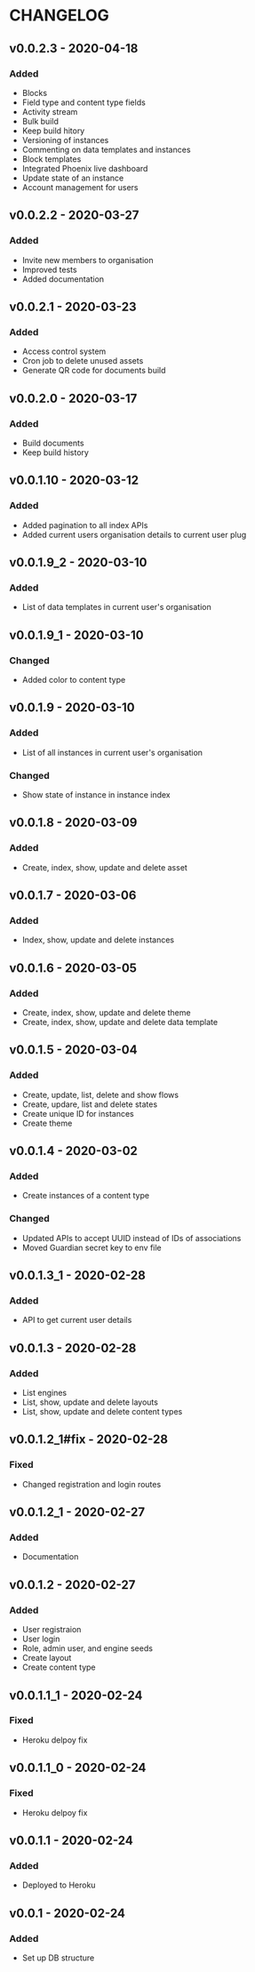 # CHANGELOG

## v0.0.2.3 - 2020-04-18

### Added

- Blocks
- Field type and content type fields
- Activity stream
- Bulk build
- Keep build hitory
- Versioning of instances
- Commenting on data templates and instances
- Block templates
- Integrated Phoenix live dashboard
- Update state of an instance
- Account management for users

## v0.0.2.2 - 2020-03-27

### Added

- Invite new members to organisation
- Improved tests
- Added documentation

## v0.0.2.1 - 2020-03-23

### Added

- Access control system
- Cron job to delete unused assets
- Generate QR code for documents build

## v0.0.2.0 - 2020-03-17

### Added

- Build documents
- Keep build history

## v0.0.1.10 - 2020-03-12

### Added

- Added pagination to all index APIs
- Added current users organisation details to current user plug

## v0.0.1.9_2 - 2020-03-10

### Added

- List of data templates in current user's organisation

## v0.0.1.9_1 - 2020-03-10

### Changed

- Added color to content type

## v0.0.1.9 - 2020-03-10

### Added

- List of all instances in current user's organisation

### Changed

- Show state of instance in instance index

## v0.0.1.8 - 2020-03-09

### Added

- Create, index, show, update and delete asset

## v0.0.1.7 - 2020-03-06

### Added

- Index, show, update and delete instances

## v0.0.1.6 - 2020-03-05

### Added

- Create, index, show, update and delete theme
- Create, index, show, update and delete data template

## v0.0.1.5 - 2020-03-04

### Added

- Create, update, list, delete and show flows
- Create, updare, list and delete states
- Create unique ID for instances
- Create theme

## v0.0.1.4 - 2020-03-02

### Added

- Create instances of a content type

### Changed

- Updated APIs to accept UUID instead of IDs of associations
- Moved Guardian secret key to env file

## v0.0.1.3_1 - 2020-02-28

### Added

- API to get current user details

## v0.0.1.3 - 2020-02-28

### Added

- List engines
- List, show, update and delete layouts
- List, show, update and delete content types

## v0.0.1.2_1#fix - 2020-02-28

### Fixed

- Changed registration and login routes

## v0.0.1.2_1 - 2020-02-27

### Added

- Documentation

## v0.0.1.2 - 2020-02-27

### Added

- User registraion
- User login
- Role, admin user, and engine seeds
- Create layout
- Create content type

## v0.0.1.1_1 - 2020-02-24

### Fixed

- Heroku delpoy fix

## v0.0.1.1_0 - 2020-02-24

### Fixed

- Heroku delpoy fix

## v0.0.1.1 - 2020-02-24

### Added

- Deployed to Heroku

## v0.0.1 - 2020-02-24

### Added

- Set up DB structure
